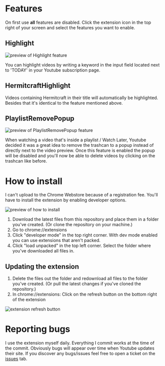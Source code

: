 # Features

On first use **all** features are disabled. Click the extension icon in the top right of your screen and select the features you want to enable.

## Highlight
![preview of Highlight feature](/images/readme/Highlight-preview.gif)

You can highlight videos by writing a keyword in the input field located next to 'TODAY' in your Youtube subscription page.

## HermitcraftHighlight
Videos containing Hermitcraft in their title will automatically be highlighted. Besides that it's identical to the feature mentioned above.

## PlaylistRemovePopup
![preview of PlaylistRemovePopup feature](/images/readme/PlaylistRemovePopup-preview.gif)

When watching a video that's inside a playlist / Watch Later,
Youtube decided it was a great idea to remove the trashcan to a popup instead of directly next to the video preview. Once this feature is enabled the popup will be disabled and you'll now be able to delete videos by clicking on the trashcan like before.

# How to install

I can't upload to the Chrome Webstore because of a registration fee. You'll have to install the extension by enabling developer options.

![preview of how to install](/images/readme/how-to-install.gif)

1. Download the latest files from this repository and place them in a folder you've created. (Or clone the repository on your machine.)
2. Go to chrome://extensions
3. Click "developer mode" in the top right corner. With dev mode enabled you can use extensions that aren't packed.
4. Click "load unpacked" in the top left corner. Select the folder where you've downloaded all files in.

## Updating the extension
1. Delete the files out the folder and redownload all files to the folder you've created. (Or pull the latest changes if you've cloned the repository.)
2. In chrome://extensions: Click on the refresh button on the bottom right of the extension

![extension refresh button](/images/readme/refresh-button.png)

# Reporting bugs
I use the extension myself daily. Everything I commit works at the time of the commit. Obviously bugs will appear over time when Youtube updates their site.
If you discover any bugs/issues feel free to open a ticket on the [issues](https://github.com/dselias/YTQualityofLife/issues) tab.